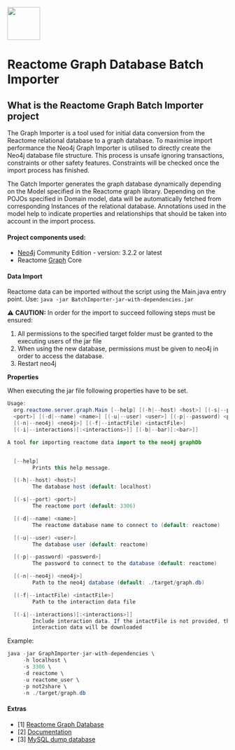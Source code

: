 [<img src=https://user-images.githubusercontent.com/6883670/31999264-976dfb86-b98a-11e7-9432-0316345a72ea.png height=75 />](https://reactome.org)

# Reactome Graph Database Batch Importer

## What is the Reactome Graph Batch Importer project

The Graph Importer is a tool used for initial data conversion from the Reactome relational database to a graph database. To maximise import performance the Neo4j Graph Importer is utilised to directly create the Neo4j database file structure. This process is unsafe ignoring transactions, constraints or other safety features. Constraints will be checked once the import process has finished. 

The Gatch Importer generates the graph database dynamically depending on the Model specified in the Reactome graph library. Depending on the POJOs specified in Domain model, data will be automatically fetched from corresponding Instances of the relational database. Annotations used in the model help to indicate properties and relationships that should be taken into account in the import process.  

#### Project components used:

* [Neo4j](https://neo4j.com/download/) Community Edition - version: 3.2.2 or latest
* Reactome [Graph](https://github.com/reactome/graph-core) Core 

#### Data Import

Reactome data can be imported without the script using the Main.java entry point. Use: ```java -jar BatchImporter-jar-with-dependencies.jar```

:warning: **CAUTION:** In order for the import to succeed following steps must be ensured:
  1. All permissions to the specified target folder must be granted to the executing users of the jar file
  2. When using the new database, permissions must be given to neo4j in order to access the database.
  3. Restart neo4j 

**Properties**

When executing the jar file following properties have to be set.
```java
Usage:
  org.reactome.server.graph.Main [--help] [(-h|--host) <host>] [(-s|--port)
  <port>] [(-d|--name) <name>] [(-u|--user) <user>] [(-p|--password) <password>]
  [(-n|--neo4j) <neo4j>] [(-f|--intactFile) <intactFile>]
  [(-i|--interactions)[:<interactions>]] [(-b|--bar)[:<bar>]]

A tool for importing reactome data import to the neo4j graphDb


  [--help]
        Prints this help message.

  [(-h|--host) <host>]
        The database host (default: localhost)

  [(-s|--port) <port>]
        The reactome port (default: 3306)

  [(-d|--name) <name>]
        The reactome database name to connect to (default: reactome)

  [(-u|--user) <user>]
        The database user (default: reactome)

  [(-p|--password) <password>]
        The password to connect to the database (default: reactome)

  [(-n|--neo4j) <neo4j>]
        Path to the neo4j database (default: ./target/graph.db)

  [(-f|--intactFile) <intactFile>]
        Path to the interaction data file

  [(-i|--interactions)[:<interactions>]]
        Include interaction data. If the intactFile is not provided, the
        interaction data will be downloaded
```

Example:
```java
java -jar GraphImporter-jar-with-dependencies \ 
     -h localhost \ 
     -s 3306 \
     -d reactome \ 
     -u reactome_user \
     -p not2share \ 
     -n ./target/graph.db
```

#### Extras
* [1] [Reactome Graph Database](http://www.reactome.org/download/current/reactome.graphdb.tgz)
* [2] [Documentation](http://www.reactome.org/pages/documentation/developer-guide/graph-database/)
* [3] [MySQL dump database](http://www.reactome.org/download/current/databases/gk_current.sql.gz)
